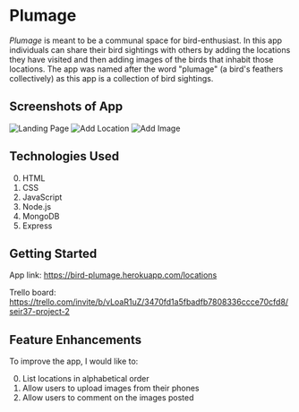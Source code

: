 # Plumage

*Plumage* is meant to be a communal space for bird-enthusiast. In this app individuals can share their bird sightings with others by adding the locations they have visited and then adding images of the birds that inhabit those locations. The app was named after the word "plumage" (a bird's feathers collectively) as this app is a collection of bird sightings.


## Screenshots of App 

![Landing Page](https://i.imgur.com/q95iqt1.jpg)
![Add Location](https://i.imgur.com/wE48ybl.png)
![Add Image](https://i.imgur.com/cBZKiAb.png)


## Technologies Used
0. HTML
1. CSS
2. JavaScript
3. Node.js
4. MongoDB
5. Express

## Getting Started
App link: https://bird-plumage.herokuapp.com/locations

Trello board: https://trello.com/invite/b/vLoaR1uZ/3470fd1a5fbadfb7808336ccce70cfd8/seir37-project-2

## Feature Enhancements

 To improve the app, I would like to:
 
 0. List locations in alphabetical order
 1. Allow users to upload images from their phones
 2. Allow users to comment on the images posted
